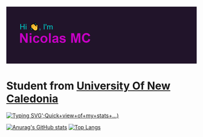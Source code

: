 
 [![MasterHead](https://github.com/NicolasMarieCatherine/NicolasMarieCatherine/blob/main/header.png)](https://github.com/NicolasMarieCatherine)

# Student from <a href="https://unc.nc">University Of New Caledonia</a>

[![Typing SVG](https://readme-typing-svg.herokuapp.com?duration=7000&background=FFFFFF00&center=true&lines=I'm+new+on+GitHub+'%3A)';Quick+view+of+my+stats+...)](https://git.io/typing-svg)

[![Anurag's GitHub stats](https://github-readme-stats.vercel.app/api?username=NicolasMarieCatherine&theme=radical&show_icons=true&count_private=true&hide_border=true&include_all_commits=true&line_height=40)](https://github.com/anuraghazra/github-readme-stats)
[![Top Langs](https://github-readme-stats.vercel.app/api/top-langs/?username=NicolasMarieCatherine&theme=radical&hide_border=true)](https://github.com/anuraghazra/github-readme-stats)


